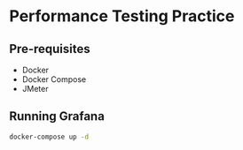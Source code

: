 # Performance Testing Practice

## Pre-requisites
- Docker
- Docker Compose
- JMeter

## Running Grafana

```bash
docker-compose up -d
```

